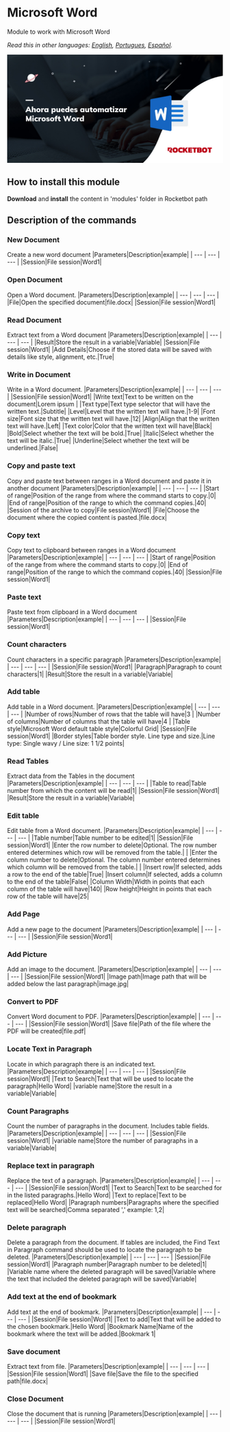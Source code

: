 # Microsoft Word
  
Module to work with Microsoft Word  

*Read this in other languages: [English](Manual_MicrosoftWord.md), [Portugues](Manual_MicrosoftWord.pr.md), [Español](Manual_MicrosoftWord.es.md).*

![banner](imgs/Banner_MicrosoftWord.png)
## How to install this module
  
__Download__ and __install__ the content in 'modules' folder in Rocketbot path  



## Description of the commands

### New Document
  
Create a new word document
|Parameters|Description|example|
| --- | --- | --- |
|Session|File session|Word1|

### Open Document
  
Open a Word document.
|Parameters|Description|example|
| --- | --- | --- |
|File|Open the specified document|file.docx|
|Session|File session|Word1|

### Read Document
  
Extract text from a Word document
|Parameters|Description|example|
| --- | --- | --- |
|Result|Store the result in a variable|Variable|
|Session|File session|Word1|
|Add Details|Choose if the stored data will be saved with details like style, alignment, etc.|True|

### Write in Document
  
Write in a Word document.
|Parameters|Description|example|
| --- | --- | --- |
|Session|File session|Word1|
|Write text|Text to be written on the document|Lorem ipsum |
|Text type|Text type selector that will have the written text.|Subtitle|
|Level|Level that the written text will have.|1-9|
|Font size|Font size that the written text will have.|12|
|Align|Align that the written text will have.|Left|
|Text color|Color that the written text will have|Black|
|Bold|Select whether the text will be bold.|True|
|Italic|Select whether the text will be italic.|True|
|Underline|Select whether the text will be underlined.|False|

### Copy and paste text
  
Copy and paste text between ranges in a Word document and paste it in another document
|Parameters|Description|example|
| --- | --- | --- |
|Start of range|Position of the range from where the command starts to copy.|0|
|End of range|Position of the range to which the command copies.|40|
|Session of the archive to copy|File session|Word1|
|File|Choose the document where the copied content is pasted.|file.docx|

### Copy text
  
Copy text to clipboard between ranges in a Word document
|Parameters|Description|example|
| --- | --- | --- |
|Start of range|Position of the range from where the command starts to copy.|0|
|End of range|Position of the range to which the command copies.|40|
|Session|File session|Word1|

### Paste text
  
Paste text from clipboard in a Word document
|Parameters|Description|example|
| --- | --- | --- |
|Session|File session|Word1|

### Count characters
  
Count characters in a specific paragraph
|Parameters|Description|example|
| --- | --- | --- |
|Session|File session|Word1|
|Paragraph|Paragraph to count characters|1|
|Result|Store the result in a variable|Variable|

### Add table
  
Add table in a Word document.
|Parameters|Description|example|
| --- | --- | --- |
|Number of rows|Number of rows that the table will have|3 |
|Number of columns|Number of columns that the table will have|4 |
|Table style|Microsoft Word default table style|Colorful Grid|
|Session|File session|Word1|
|Border styles|Table border style. Line type and size.|Line type: Single wavy / Line size: 1 1/2 points|

### Read Tables
  
Extract data from the Tables in the document
|Parameters|Description|example|
| --- | --- | --- |
|Table to read|Table number from which the content will be read|1|
|Session|File session|Word1|
|Result|Store the result in a variable|Variable|

### Edit table
  
Edit table from a Word document.
|Parameters|Description|example|
| --- | --- | --- |
|Table number|Table number to be edited|1|
|Session|File session|Word1|
|Enter the row number to delete|Optional. The row number entered determines which row will be removed from the table.| |
|Enter the column number to delete|Optional. The column number entered determines which column will be removed from the table.| |
|Insert row|If selected, adds a row to the end of the table|True|
|Insert column|If selected, adds a column to the end of the table|False|
|Column Width|Width in points that each column of the table will have|140|
|Row height|Height in points that each row of the table will have|25|

### Add Page
  
Add a new page to the document
|Parameters|Description|example|
| --- | --- | --- |
|Session|File session|Word1|

### Add Picture
  
Add an image to the document.
|Parameters|Description|example|
| --- | --- | --- |
|Session|File session|Word1|
|Image path|Image path that will be added below the last paragraph|image.jpg|

### Convert to PDF
  
Convert Word document to PDF.
|Parameters|Description|example|
| --- | --- | --- |
|Session|File session|Word1|
|Save file|Path of the file where the PDF will be created|file.pdf|

### Locate Text in Paragraph
  
Locate in which paragraph there is an indicated text.
|Parameters|Description|example|
| --- | --- | --- |
|Session|File session|Word1|
|Text to Search|Text that will be used to locate the paragraph|Hello Word|
|variable name|Store the result in a variable|Variable|

### Count Paragraphs
  
Count the number of paragraphs in the document. Includes table fields.
|Parameters|Description|example|
| --- | --- | --- |
|Session|File session|Word1|
|variable name|Store the number of paragraphs in a variable|Variable|

### Replace text in paragraph
  
Replace the text of a paragraph.
|Parameters|Description|example|
| --- | --- | --- |
|Session|File session|Word1|
|Text to Search|Text to be searched for in the listed paragraphs.|Hello Word|
|Text to replace|Text to be replaced|Hello Word|
|Paragraph numbers|Paragraphs where the specified text will be searched|Comma separated ',' example: 1,2|

### Delete paragraph
  
Delete a paragraph from the document. If tables are included, the Find Text in Paragraph command should be used to locate the paragraph to be deleted.
|Parameters|Description|example|
| --- | --- | --- |
|Session|File session|Word1|
|Paragraph number|Paragraph number to be deleted|1|
|Variable name where the deleted paragraph will be saved|Variable where the text that included the deleted paragraph will be saved|Variable|

### Add text at the end of bookmark
  
Add text at the end of bookmark.
|Parameters|Description|example|
| --- | --- | --- |
|Session|File session|Word1|
|Text to add|Text that will be added to the chosen bookmark.|Hello Word|
|Bookmark Name|Name of the bookmark where the text will be added.|Bookmark 1|

### Save document
  
Extract text from file.
|Parameters|Description|example|
| --- | --- | --- |
|Session|File session|Word1|
|Save file|Save the file to the specified path|file.docx|

### Close Document
  
Close the document that is running
|Parameters|Description|example|
| --- | --- | --- |
|Session|File session|Word1|

